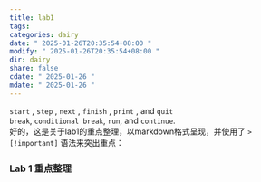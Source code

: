 ```yaml
---
title: lab1
tags: 
categories: dairy
date: " 2025-01-26T20:35:54+08:00 "
modify: " 2025-01-26T20:35:54+08:00 "
dir: dairy
share: false
cdate: " 2025-01-26 "
mdate: " 2025-01-26 "
---
```


`start` , `step` , `next` , `finish` , `print` , and `quit`  
`break`, `conditional break`, `run`, and `continue`.  
好的，这是关于lab1的重点整理，以markdown格式呈现，并使用了 `> [!important]` 语法来突出重点：

### Lab 1 重点整理
